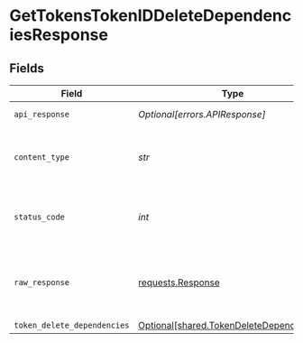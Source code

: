 # GetTokensTokenIDDeleteDependenciesResponse


## Fields

| Field                                                                                      | Type                                                                                       | Required                                                                                   | Description                                                                                |
| ------------------------------------------------------------------------------------------ | ------------------------------------------------------------------------------------------ | ------------------------------------------------------------------------------------------ | ------------------------------------------------------------------------------------------ |
| `api_response`                                                                             | *Optional[errors.APIResponse]*                                                             | :heavy_minus_sign:                                                                         | unknown error                                                                              |
| `content_type`                                                                             | *str*                                                                                      | :heavy_check_mark:                                                                         | HTTP response content type for this operation                                              |
| `status_code`                                                                              | *int*                                                                                      | :heavy_check_mark:                                                                         | HTTP response status code for this operation                                               |
| `raw_response`                                                                             | [requests.Response](https://requests.readthedocs.io/en/latest/api/#requests.Response)      | :heavy_check_mark:                                                                         | Raw HTTP response; suitable for custom response parsing                                    |
| `token_delete_dependencies`                                                                | [Optional[shared.TokenDeleteDependencies]](../../models/shared/tokendeletedependencies.md) | :heavy_minus_sign:                                                                         | Success                                                                                    |